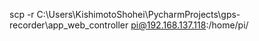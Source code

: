 
scp -r C:\Users\KishimotoShohei\PycharmProjects\gps-recorder\app_web_controller pi@192.168.137.118:/home/pi/
